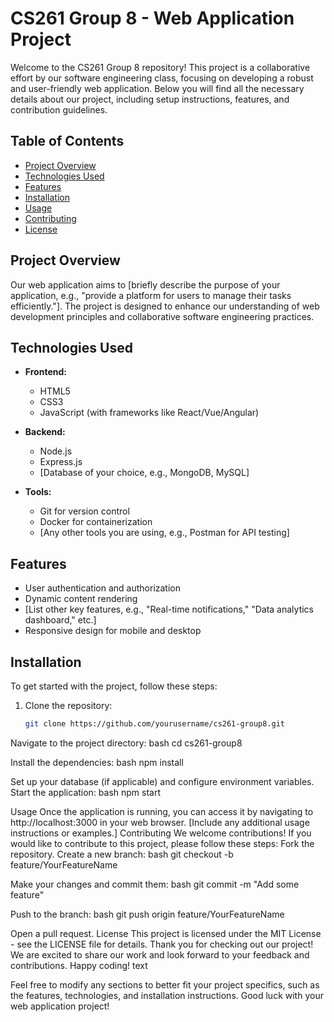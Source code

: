 # CS261 Group 8 - Web Application Project

Welcome to the CS261 Group 8 repository! This project is a collaborative effort by our software engineering class, focusing on developing a robust and user-friendly web application. Below you will find all the necessary details about our project, including setup instructions, features, and contribution guidelines.

## Table of Contents

- [Project Overview](#project-overview)
- [Technologies Used](#technologies-used)
- [Features](#features)
- [Installation](#installation)
- [Usage](#usage)
- [Contributing](#contributing)
- [License](#license)

## Project Overview

Our web application aims to [briefly describe the purpose of your application, e.g., "provide a platform for users to manage their tasks efficiently."]. The project is designed to enhance our understanding of web development principles and collaborative software engineering practices.

## Technologies Used

- **Frontend:** 
  - HTML5
  - CSS3
  - JavaScript (with frameworks like React/Vue/Angular)
  
- **Backend:** 
  - Node.js
  - Express.js
  - [Database of your choice, e.g., MongoDB, MySQL]

- **Tools:**
  - Git for version control
  - Docker for containerization
  - [Any other tools you are using, e.g., Postman for API testing]

## Features

- User authentication and authorization
- Dynamic content rendering
- [List other key features, e.g., "Real-time notifications," "Data analytics dashboard," etc.]
- Responsive design for mobile and desktop

## Installation

To get started with the project, follow these steps:

1. Clone the repository:
   ```bash
   git clone https://github.com/yourusername/cs261-group8.git

Navigate to the project directory:
bash
cd cs261-group8

Install the dependencies:
bash
npm install

Set up your database (if applicable) and configure environment variables.
Start the application:
bash
npm start

Usage
Once the application is running, you can access it by navigating to http://localhost:3000 in your web browser. [Include any additional usage instructions or examples.]
Contributing
We welcome contributions! If you would like to contribute to this project, please follow these steps:
Fork the repository.
Create a new branch:
bash
git checkout -b feature/YourFeatureName

Make your changes and commit them:
bash
git commit -m "Add some feature"

Push to the branch:
bash
git push origin feature/YourFeatureName

Open a pull request.
License
This project is licensed under the MIT License - see the LICENSE file for details. Thank you for checking out our project! We are excited to share our work and look forward to your feedback and contributions. Happy coding!
text

Feel free to modify any sections to better fit your project specifics, such as the features, technologies, and installation instructions. Good luck with your web application project!
